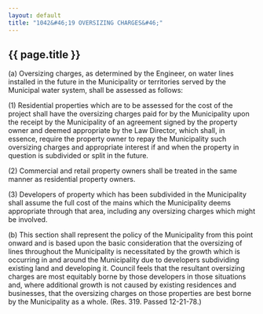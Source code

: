 ```yaml
---
layout: default 
title: "1042&#46;19 OVERSIZING CHARGES&#46;"
---
```


{{ page.title }}
----------------

​(a) Oversizing charges, as determined by the Engineer, on water lines
installed in the future in the Municipality or territories served by the
Municipal water system, shall be assessed as follows:

​(1) Residential properties which are to be assessed for the cost of the
project shall have the oversizing charges paid for by the Municipality
upon the receipt by the Municipality of an agreement signed by the
property owner and deemed appropriate by the Law Director, which shall,
in essence, require the property owner to repay the Municipality such
oversizing charges and appropriate interest if and when the property in
question is subdivided or split in the future.

​(2) Commercial and retail property owners shall be treated in the same
manner as residential property owners.

​(3) Developers of property which has been subdivided in the
Municipality shall assume the full cost of the mains which the
Municipality deems appropriate through that area, including any
oversizing charges which might be involved.

​(b) This section shall represent the policy of the Municipality from
this point onward and is based upon the basic consideration that the
oversizing of lines throughout the Municipality is necessitated by the
growth which is occurring in and around the Municipality due to
developers subdividing existing land and developing it. Council feels
that the resultant oversizing charges are most equitably borne by those
developers in those situations and, where additional growth is not
caused by existing residences and businesses, that the oversizing
charges on those properties are best borne by the Municipality as a
whole. (Res. 319. Passed 12-21-78.)
